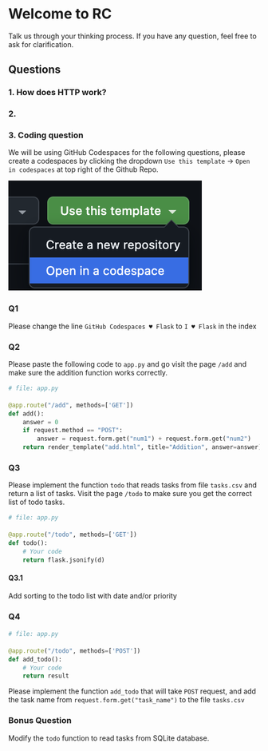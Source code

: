 # Welcome to RC
Talk us through your thinking process. If you have any question, feel free to ask for clarification.
## Questions
### 1. How does HTTP work?

### 2.

### 3. Coding question
We will be using GitHub Codespaces for the following questions, please create a codespaces by clicking the dropdown `Use this template` -> `Open in codespaces` at top right of the Github Repo.

![button](./button.png)

### Q1
<!-- 10 min -->
Please change the line `GitHub Codespaces ♥️ Flask` to `I ♥️ Flask` in the index

### Q2
<!-- 10 min -->
Please paste the following code to `app.py` and go visit the page `/add` and make sure the addition function works correctly.

```python
# file: app.py

@app.route("/add", methods=['GET'])
def add():
    answer = 0
    if request.method == "POST":
        answer = request.form.get("num1") + request.form.get("num2")
    return render_template("add.html", title="Addition", answer=answer)
```
<!-- The answer is not what we expected -->

### Q3
<!-- 10 min -->
Please implement the function `todo` that reads tasks from file `tasks.csv` and return a list of tasks. Visit the page `/todo` to make sure you get the correct list of todo tasks.

```python
# file: app.py

@app.route("/todo", methods=['GET'])
def todo():
    # Your code
    return flask.jsonify(d)
```

#### Q3.1
<!-- 10 min -->
Add sorting to the todo list with date and/or priority

### Q4
<!-- 10 min -->

```python
# file: app.py

@app.route("/todo", methods=['POST'])
def add_todo():
    # Your code
    return result
```
Please implement the function `add_todo` that will take `POST` request, and add the task name from `request.form.get("task_name")` to the file `tasks.csv`

### Bonus Question
<!-- 10 min -->
Modify the `todo` function to read tasks from SQLite database.